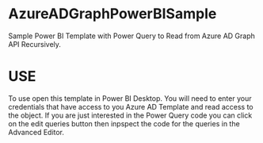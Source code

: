 # AzureADGraphPowerBISample
Sample Power BI Template with Power Query to Read from Azure AD Graph API Recursively.  

# USE
To use open this template in Power BI Desktop.  You will need to enter your credentials that have access to you Azure AD Template and read access to the object.  If you are just interested in the Power Query code you can click on the edit queries button then inpspect the code for the queries in the Advanced Editor.

